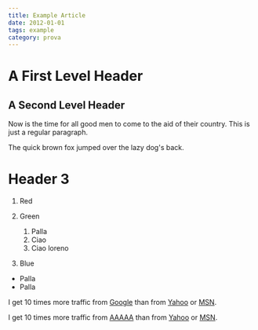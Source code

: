 ```yaml
---
title: Example Article
date: 2012-01-01
tags: example
category: prova
---
```


A First Level Header
====================

A Second Level Header
---------------------

Now is the time for all good men to come to
the aid of their country. This is just a
regular paragraph.

The quick brown fox jumped over the lazy
dog's back.

# Header 3


1.  Red
2.  Green
    1. Palla
    2. Ciao
    3. Ciao
    loreno

3.  Blue

- Palla
- Palla


I get 10 times more traffic from [Google][1] than from
[Yahoo][2] or [MSN][3].


I get 10 times more traffic from [AAAAA][1] than from
[Yahoo][2] or [MSN][3].


[1]: http://google.com/        "Google"
[2]: http://search.yahoo.com/  "Yahoo Search"
[3]: http://search.msn.com/    "MSN Search"